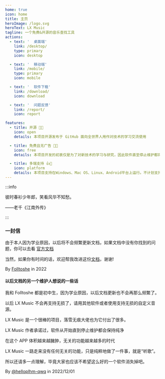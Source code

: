 ```yaml
---
home: true
icon: home
title: 主页
heroImage: /logo.svg
heroText: LX Music
tagline: 一个免费&开源的音乐查找工具
actions:
  - text: '  桌面端'
    link: /desktop/
    type: primary
    icon: desktop

  - text: '  移动端'
    link: /mobile/
    type: primary
    icon: mobile

  - text: '  软件下载'
    link: /download/
    icon: download

  - text: '  问题反馈'
    link: /report/
    icon: report

features:
  - title: 开源 🌹💕
    icon: open
    details: 本项目开源发布于 GitHub 面向全世界人用作对技术的学习交流使用

  - title: 免费且无广告 🤔😉
    icon: free
    details: 本项目开发的初衷仅是为了对新技术的学习与研究，因此软件直至停止维护都将会一直保持纯净

  - title: 多端支持 👍👀
    icon: platform
    details: 本项目支持在Windows、Mac OS、Linux、Android平台上运行。不计划支持IOS
---
```


:::info

彼时春衫少年郎，笑看风华不知愁。

——老千《江南外传》

:::

### 一封信

由于本人因为学业原因，以后将不会频繁更新文档，如果文档中没有你找到的问题，你可以去看 [官方文档](https://lxmusic.toside.cn)

当然，如果你有时间的话，欢迎帮我改进这份[文档](https://github.com/Folltoshe/lx-music-docs)，谢谢!

By [Folltoshe](https://github.com/Folltoshe) in 2022

#### 以后文档的另一个维护人想说的一些话

我和 Folltoshe 都是初中生，因为学业原因，以后文档更新也不会再那么频繁了。

以后 LX Music 不会再支持无损了，请用其他软件或者使用支持无损的自定义音源。

LX Music 是一个很棒的项目，落雪无痕大佬也为它付出了很多。

LX Music 作者承诺过，软件从开始直到停止维护都会保持纯净

在这个 APP 体积越来越臃肿，无关的功能越来越多的时代

LX Music 一路走来没有任何无关的功能，只是纯粹地做了一件事，就是“听歌”。

所以还请多一点理解，毕竟大家也应该不希望这么好的一个软件消失掉吧。

By [@helloplhm-qwq](https://github.com/helloplhm-qwq) in 2022/12/01
